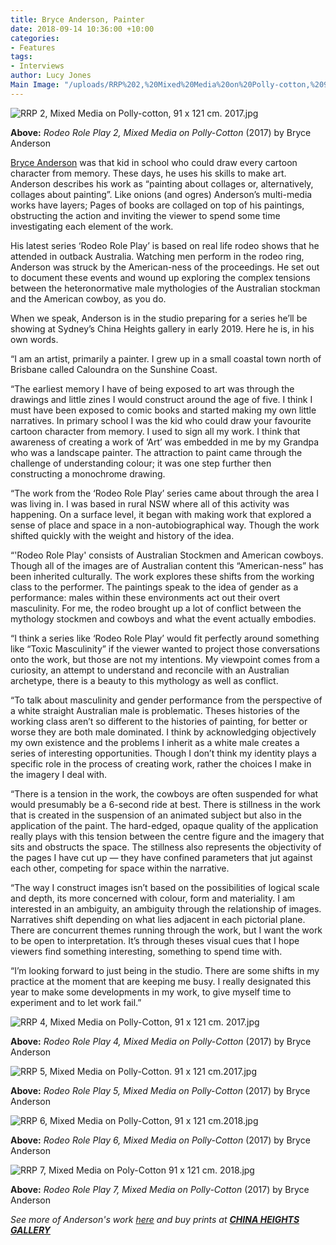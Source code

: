 ```yaml
---
title: Bryce Anderson, Painter
date: 2018-09-14 10:36:00 +10:00
categories:
- Features
tags:
- Interviews
author: Lucy Jones
Main Image: "/uploads/RRP%202,%20Mixed%20Media%20on%20Polly-cotton,%2091%20x%20121%20cm.%202017.jpg"
---
```


![RRP 2, Mixed Media on Polly-cotton, 91 x 121 cm. 2017.jpg](/uploads/RRP%202,%20Mixed%20Media%20on%20Polly-cotton,%2091%20x%20121%20cm.%202017.jpg)

**Above:** *Rodeo Role Play 2, Mixed Media on Polly-Cotton* (2017) by Bryce Anderson 

[Bryce Anderson](https://www.instagram.com/bryce__anderson/) was that kid in school who could draw every cartoon character from memory. These days, he uses his skills to make art. Anderson describes his work as “painting about collages or, alternatively, collages about painting”. Like onions (and ogres) Anderson’s multi-media works have layers; Pages of books are collaged on top of his paintings, obstructing the action and inviting the viewer to spend some time investigating each element of the work. 

His latest series ‘Rodeo Role Play’ is based on real life rodeo shows that he attended in outback Australia. Watching men perform in the rodeo ring, Anderson was struck by the American-ness of the proceedings. He set out to document these events and wound up exploring the complex tensions between the heteronormative male mythologies of the Australian stockman and the American cowboy, as you do. 

When we speak, Anderson is in the studio preparing for a series he’ll be showing at Sydney’s China Heights gallery in early 2019. Here he is, in his own words. 

“I am an artist, primarily a painter. I grew up in a small coastal town north of Brisbane called Caloundra on the Sunshine Coast.

“The earliest memory I have of being exposed to art was through the drawings and little zines I would construct around the age of five. I think I must have been exposed to comic books and started making my own little narratives. In primary school I was the kid who could draw your favourite cartoon character from memory. I used to sign all my work. I think that awareness of creating a work of ‘Art’ was embedded in me by my Grandpa who was a landscape painter. The attraction to paint came through the challenge of understanding colour; it was one step further then constructing a monochrome drawing. 

“The work from the ‘Rodeo Role Play’ series came about through the area I was living in. I was based in rural NSW where all of this activity was happening. On a surface level, it began with making work that explored a sense of place and space in a non-autobiographical way. Though the work shifted quickly with the weight and history of the idea.

“'Rodeo Role Play' consists of Australian Stockmen and American cowboys. Though all of the images are of Australian content this “American-ness” has been inherited culturally. The work explores these shifts from the working class to the performer. The paintings speak to the idea of gender as a performance: males within these environments act out their overt masculinity. For me, the rodeo brought up a lot of conflict between the mythology stockmen and cowboys and what the event actually embodies. 

“I think a series like ‘Rodeo Role Play’ would fit perfectly around something like “Toxic Masculinity” if the viewer wanted to project those conversations onto the work, but those are not my intentions. My viewpoint comes from a curiosity, an attempt to understand and reconcile with an Australian archetype, there is a beauty to this mythology as well as conflict.

“To talk about masculinity and gender performance from the perspective of a white straight Australian male is problematic. Theses histories of the working class aren’t so different to the histories of painting, for better or worse they are both male dominated. I think by acknowledging objectively my own existence and the problems I inherit as a white male creates a series of interesting opportunities. Though I don’t think my identity plays a specific role in the process of creating work, rather the choices I make in the imagery I deal with.

“There is a tension in the work, the cowboys are often suspended for what would presumably be a 6-second ride at best. There is stillness in the work that is created in the suspension of an animated subject but also in the application of the paint. The hard-edged, opaque quality of the application really plays with this tension between the centre figure and the imagery that sits and obstructs the space. The stillness also represents the objectivity of the pages I have cut up — they have confined parameters that jut against each other, competing for space within the narrative.

“The way I construct images isn’t based on the possibilities of logical scale and depth, its more concerned with colour, form and materiality. I am interested in an ambiguity, an ambiguity through the relationship of images. Narratives shift depending on what lies adjacent in each pictorial plane. There are concurrent themes running through the work, but I want the work to be open to interpretation. It’s through theses visual cues that I hope viewers find something interesting, something to spend time with.

“I’m looking forward to just being in the studio. There are some shifts in my practice at the moment that are keeping me busy. I really designated this year to make some developments in my work, to give myself time to experiment and to let work fail.”

![RRP 4, Mixed Media on Polly-Cotton, 91 x 121 cm. 2017.jpg](/uploads/RRP%204,%20Mixed%20Media%20on%20Polly-Cotton,%2091%20x%20121%20cm.%202017.jpg)

**Above:** *Rodeo Role Play 4, Mixed Media on Polly-Cotton* (2017) by Bryce Anderson 

![RRP 5, Mixed Media on Polly-Cotton. 91 x 121 cm.2017.jpg](/uploads/RRP%205,%20Mixed%20Media%20on%20Polly-Cotton.%2091%20x%20121%20cm.2017.jpg)

**Above:** *Rodeo Role Play 5, Mixed Media on Polly-Cotton* (2017) by Bryce Anderson 

![RRP 6, Mixed Media on Polly-Cotton, 91 x 121 cm.2018.jpg](/uploads/RRP%206,%20Mixed%20Media%20on%20Polly-Cotton,%2091%20x%20121%20cm.2018.jpg)

**Above:** *Rodeo Role Play 6, Mixed Media on Polly-Cotton* (2017) by Bryce Anderson 

![RRP 7, Mixed Media on Poly-Cotton 91 x 121 cm. 2018.jpg](/uploads/RRP%207,%20Mixed%20Media%20on%20Poly-Cotton%2091%20x%20121%20cm.%202018.jpg)

**Above:** *Rodeo Role Play 7, Mixed Media on Polly-Cotton* (2017) by Bryce Anderson 

*See more of Anderson's work [here](https://www.instagram.com/bryce__anderson/) and buy prints at **[CHINA HEIGHTS GALLERY](https://shop.chinaheights.com/category/bryce-anderson)***